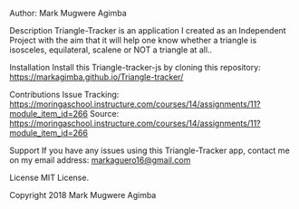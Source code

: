 Author: Mark Mugwere Agimba

Description
Triangle-Tracker is an application I created as an Independent Project with the aim that it will help one know whether a triangle is isosceles, equilateral, scalene or NOT a triangle at all..

Installation
Install this Triangle-tracker-js by cloning this repository: https://markagimba.github.io/Triangle-tracker/

Contributions
Issue Tracking: https://moringaschool.instructure.com/courses/14/assignments/11?module_item_id=266
Source: https://moringaschool.instructure.com/courses/14/assignments/11?module_item_id=266

Support
If you have any issues using this Triangle-Tracker app, contact me on my email address: markaguero16@gmail.com

License
MIT License.

Copyright 2018 Mark Mugwere Agimba
